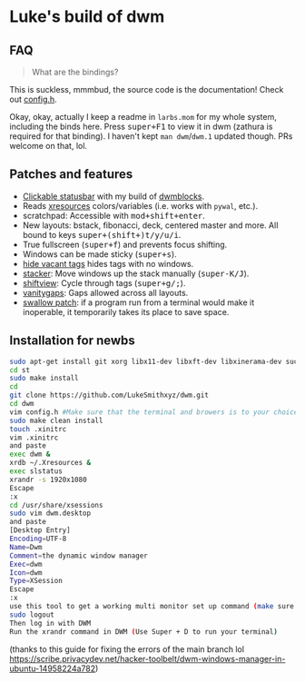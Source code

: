 # Luke's build of dwm

## FAQ

> What are the bindings?

This is suckless, mmmbud, the source code is the documentation! Check out [config.h](config.h).

Okay, okay, actually I keep a readme in `larbs.mom` for my whole system, including the binds here.
Press <kbd>super+F1</kbd> to view it in dwm (zathura is required for that binding).
I haven't kept `man dwm`/`dwm.1` updated though. PRs welcome on that, lol.

## Patches and features

- [Clickable statusbar](https://dwm.suckless.org/patches/statuscmd/) with my build of [dwmblocks](https://github.com/lukesmithxyz/dwmblocks).
- Reads [xresources](https://dwm.suckless.org/patches/xresources/) colors/variables (i.e. works with `pywal`, etc.).
- scratchpad: Accessible with <kbd>mod+shift+enter</kbd>.
- New layouts: bstack, fibonacci, deck, centered master and more. All bound to keys <kbd>super+(shift+)t/y/u/i</kbd>.
- True fullscreen (<kbd>super+f</kbd>) and prevents focus shifting.
- Windows can be made sticky (<kbd>super+s</kbd>).
- [hide vacant tags](https://dwm.suckless.org/patches/hide_vacant_tags/) hides tags with no windows.
- [stacker](https://dwm.suckless.org/patches/stacker/): Move windows up the stack manually (<kbd>super-K/J</kbd>).
- [shiftview](https://dwm.suckless.org/patches/nextprev/): Cycle through tags (<kbd>super+g/;</kbd>).
- [vanitygaps](https://dwm.suckless.org/patches/vanitygaps/): Gaps allowed across all layouts.
- [swallow patch](https://dwm.suckless.org/patches/swallow/): if a program run from a terminal would make it inoperable, it temporarily takes its place to save space.


## Installation for newbs

```bash
sudo apt-get install git xorg libx11-dev libxft-dev libxinerama-dev suckless-tools libharfbuzz-dev xrandr -y
cd st
sudo make install
cd
git clone https://github.com/LukeSmithxyz/dwm.git
cd dwm
vim config.h #Make sure that the terminal and browers is to your choice
sudo make clean install
touch .xinitrc
vim .xinitrc
and paste
exec dwm &
xrdb ~/.Xresources &
exec slstatus
xrandr -s 1920x1080
Escape
:x
cd /usr/share/xsessions
sudo vim dwm.desktop
and paste
[Desktop Entry]
Encoding=UTF-8
Name=Dwm
Comment=the dynamic window manager
Exec=dwm
Icon=dwm
Type=XSession
Escape
:x
use this tool to get a working multi monitor set up command (make sure to add refresh rate if needed (-r )  add the xrandr command into the end of the .xinitrc file
sudo logout
Then log in with DWM
Run the xrandr command in DWM (Use Super + D to run your terminal)


```
(thanks to this guide for fixing the errors of the main branch lol https://scribe.privacydev.net/hacker-toolbelt/dwm-windows-manager-in-ubuntu-14958224a782)
